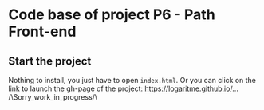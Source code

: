# Code base of project P6 - Path Front-end

## Start the project

Nothing to install, you just have to open `index.html`.
Or you can click on the link to launch the gh-page of the project:
https://logaritme.github.io/... /\Sorry_work_in_progress/\
